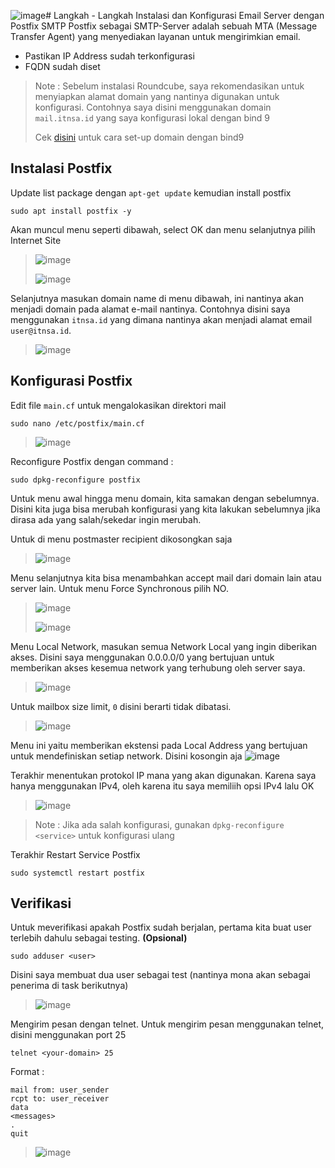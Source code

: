 ![image](https://github.com/diotriandika/lnearher-public-repository/assets/109568349/944d33e6-362b-47d2-83ce-d6d00aa4e379)# Langkah - Langkah Instalasi dan Konfigurasi Email Server dengan Postfix SMTP
Postfix sebagai SMTP-Server adalah sebuah MTA (Message Transfer Agent) yang menyediakan layanan untuk mengirimkian email.

- Pastikan IP Address sudah terkonfigurasi
- FQDN sudah diset
  
> Note : Sebelum instalasi Roundcube, saya rekomendasikan untuk menyiapkan alamat domain yang nantinya digunakan untuk konfigurasi. Contohnya saya disini menggunakan domain `mail.itnsa.id` yang saya konfigurasi lokal dengan bind 9
>
> Cek [disini](https://github.com/diotriandika/learn-networking/blob/6a6cfd1a5342b826d3e62469d0584ba5e9f5d1d5/Basic%20Configuration%20Linux/Assesmen%20Sistem%20Jaringan%20XI/DNS-Server.md) untuk cara set-up domain dengan bind9

## Instalasi Postfix
Update list package dengan `apt-get update` kemudian install postfix
```
sudo apt install postfix -y
```
Akan muncul menu seperti dibawah, select OK dan menu selanjutnya pilih Internet Site
> ![image](https://github.com/diotriandika/lnearher-public-repository/assets/109568349/3e390e38-7831-4ac2-b062-cd7d626cf8a4)
>
> ![image](https://github.com/diotriandika/lnearher-public-repository/assets/109568349/a0e21bdb-8a31-43db-ac4d-b29483c51fce)

Selanjutnya masukan domain name di menu dibawah, ini nantinya akan menjadi domain pada alamat e-mail nantinya. Contohnya disini saya menggunakan `itnsa.id` yang dimana nantinya akan menjadi alamat email `user@itnsa.id`.
> ![image](https://github.com/diotriandika/lnearher-public-repository/assets/109568349/723f6721-afd6-4197-85c5-2c11b47ab581)

## Konfigurasi Postfix
Edit file `main.cf` untuk mengalokasikan direktori mail
```
sudo nano /etc/postfix/main.cf
```
> ![image](https://github.com/diotriandika/lnearher-public-repository/assets/109568349/663f77fd-b5f9-4f1f-8768-a578620c58a1)

Reconfigure Postfix dengan command :
```
sudo dpkg-reconfigure postfix
```
Untuk menu awal hingga menu domain, kita samakan dengan sebelumnya. Disini kita juga bisa merubah konfigurasi yang kita lakukan sebelumnya jika dirasa ada yang salah/sekedar ingin merubah.

Untuk di menu postmaster recipient dikosongkan saja
> ![image](https://github.com/diotriandika/lnearher-public-repository/assets/109568349/fdc2f859-2612-468d-b9dc-c1409db3f8f3)

Menu selanjutnya kita bisa menambahkan accept mail dari domain lain atau server lain. Untuk menu Force Synchronous pilih NO.
> ![image](https://github.com/diotriandika/lnearher-public-repository/assets/109568349/50946dad-e0e7-4f67-8475-d4b6d1f75dbc)
>
> ![image](https://github.com/diotriandika/lnearher-public-repository/assets/109568349/76365a38-e0b0-49ad-bff0-daef45fa9c31)

Menu Local Network, masukan semua Network Local yang ingin diberikan akses. Disini saya menggunakan 0.0.0.0/0 yang bertujuan untuk memberikan akses kesemua network yang terhubung oleh server saya.
> ![image](https://github.com/diotriandika/lnearher-public-repository/assets/109568349/02c2a1de-c39c-42c8-b27b-5dcfc87c2d75)

Untuk mailbox size limit, `0` disini berarti tidak dibatasi.
> ![image](https://github.com/diotriandika/lnearher-public-repository/assets/109568349/3acf58db-d038-461b-b29c-ba6937e09cf3)

Menu ini yaitu memberikan ekstensi pada Local Address yang bertujuan untuk mendefiniskan setiap network. Disini kosongin aja
![image](https://github.com/diotriandika/lnearher-public-repository/assets/109568349/e149f3e1-a89b-43e4-bd37-1bad8ba1ada5)

Terakhir menentukan protokol IP mana yang akan digunakan. Karena saya hanya menggunakan IPv4, oleh karena itu saya memiliih opsi IPv4 lalu OK
> ![image](https://github.com/diotriandika/lnearher-public-repository/assets/109568349/c0663be2-1d69-4c69-bd7e-134e42f78ce8)

> Note : Jika ada salah konfigurasi, gunakan `dpkg-reconfigure <service>` untuk konfigurasi ulang

Terakhir Restart Service Postfix
```
sudo systemctl restart postfix
```

## Verifikasi
Untuk meverifikasi apakah Postfix sudah berjalan, pertama kita buat user terlebih dahulu sebagai testing. **(Opsional)**
```
sudo adduser <user>
```
Disini saya membuat dua user sebagai test (nantinya mona akan sebagai penerima di task berikutnya)
> ![image](https://github.com/diotriandika/lnearher-public-repository/assets/109568349/658e80e2-11b8-4817-8ef3-f37dc2f2df34)

Mengirim pesan dengan telnet. Untuk mengirim pesan menggunakan telnet, disini menggunakan port 25
```
telnet <your-domain> 25
```
Format :
```
mail from: user_sender
rcpt to: user_receiver
data
<messages>
.
quit
```
> ![image](https://github.com/diotriandika/lnearher-public-repository/assets/109568349/3e8f1227-d2ef-46f3-8bd6-4cf2da6cc661)

